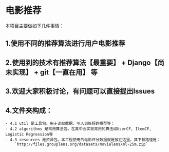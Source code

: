 # 电影推荐  
本项目主要做如下几件事情：  
## 1.使用不同的推荐算法进行用户电影推荐  
## 2.使用到的技术有推荐算法【最重要】 + Django【尚未实现】 + git【一直在用】 等  
## 3.欢迎大家积极讨论，有问题可以直接提出Issues  
## 4.文件夹构成：
    - 4.1 util 是工具包。用于读取数据，写入训练好的模型等；    
    - 4.2 algorithms 是常用算法包。在其中会实现常用的算法如UserCF, ItemCF, Logistic Regression等  
    - 4.3 resources 是资源包。本工程使用的电影评分数据就是放在这里，其下载路径是：
        `http://files.grouplens.org/datasets/movielens/ml-25m.zip` 

        

